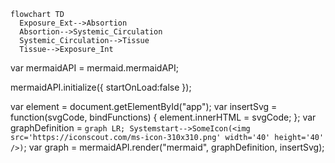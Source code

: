 
```mermaid
flowchart TD
  Exposure_Ext-->Absortion
  Absortion-->Systemic_Circulation
  Systemic_Circulation-->Tissue
  Tissue-->Exposure_Int
```

var mermaidAPI = mermaid.mermaidAPI;

mermaidAPI.initialize({
  startOnLoad:false
});

var element = document.getElementById("app");
var insertSvg = function(svgCode, bindFunctions) {
  element.innerHTML = svgCode;
};
var graphDefinition = `graph LR; Systemstart-->SomeIcon(<img src='https://iconscout.com/ms-icon-310x310.png' width='40' height='40' />)`;
var graph = mermaidAPI.render("mermaid", graphDefinition, insertSvg);

<script src="https://unpkg.com/mermaid@8.0.0-rc.8/dist/mermaid.min.js"></script>

<div id="app"></div>
